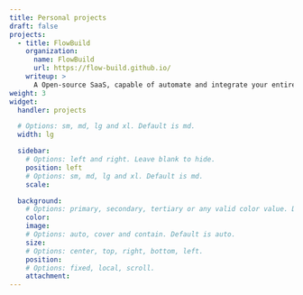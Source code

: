```yaml
---
title: Personal projects
draft: false
projects:
  - title: FlowBuild
    organization:
      name: FlowBuild
      url: https://flow-build.github.io/
    writeup: >
      A Open-source SaaS, capable of automate and integrate your entire company from infrastructure to Website.
weight: 3
widget:
  handler: projects

  # Options: sm, md, lg and xl. Default is md.
  width: lg

  sidebar:
    # Options: left and right. Leave blank to hide.
    position: left
    # Options: sm, md, lg and xl. Default is md.
    scale:

  background:
    # Options: primary, secondary, tertiary or any valid color value. Default is primary.
    color:
    image:
    # Options: auto, cover and contain. Default is auto.
    size:
    # Options: center, top, right, bottom, left.
    position:
    # Options: fixed, local, scroll.
    attachment:
---
```

